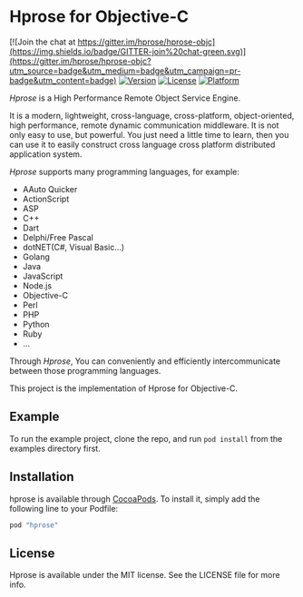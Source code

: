 # Hprose for Objective-C

[![Join the chat at https://gitter.im/hprose/hprose-objc](https://img.shields.io/badge/GITTER-join%20chat-green.svg)](https://gitter.im/hprose/hprose-objc?utm_source=badge&utm_medium=badge&utm_campaign=pr-badge&utm_content=badge)
[![Version](https://img.shields.io/cocoapods/v/hprose.svg)](http://cocoapods.org/pods/hprose)
[![License](https://img.shields.io/cocoapods/l/hprose.svg)](http://cocoapods.org/pods/hprose)
[![Platform](https://img.shields.io/cocoapods/p/hprose.svg)](http://cocoapods.org/pods/hprose)

*Hprose* is a High Performance Remote Object Service Engine.

It is a modern, lightweight, cross-language, cross-platform, object-oriented, high performance, remote dynamic communication middleware. It is not only easy to use, but powerful. You just need a little time to learn, then you can use it to easily construct cross language cross platform distributed application system.

*Hprose* supports many programming languages, for example:

* AAuto Quicker
* ActionScript
* ASP
* C++
* Dart
* Delphi/Free Pascal
* dotNET(C#, Visual Basic...)
* Golang
* Java
* JavaScript
* Node.js
* Objective-C
* Perl
* PHP
* Python
* Ruby
* ...

Through *Hprose*, You can conveniently and efficiently intercommunicate between those programming languages.

This project is the implementation of Hprose for Objective-C.

## Example

To run the example project, clone the repo, and run `pod install` from the examples directory first.

## Installation

hprose is available through [CocoaPods](http://cocoapods.org). To install
it, simply add the following line to your Podfile:

```ruby
pod "hprose"
```

## License

Hprose is available under the MIT license. See the LICENSE file for more info.

